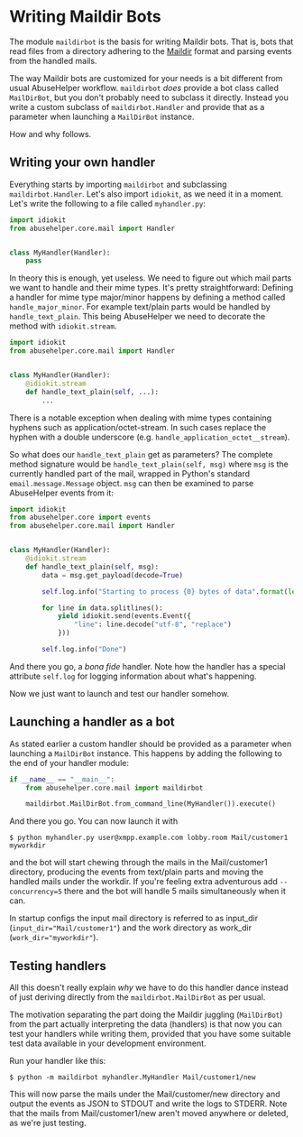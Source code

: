 # Writing Maildir Bots

The module ```maildirbot``` is the basis for writing Maildir bots. That is, bots that read files from a directory adhering to the [Maildir](https://en.wikipedia.org/wiki/Maildir) format and parsing events from the handled mails.

The way Maildir bots are customized for your needs is a bit different from usual AbuseHelper workflow. ```maildirbot``` *does* provide a bot class called ```MailDirBot```, but you don't probably need to subclass it directly. Instead you write a custom subclass of ```maildirbot.Handler``` and provide that as a parameter when launching a ```MailDirBot``` instance.

How and why follows.


## Writing your own handler

Everything starts by importing ```maildirbot``` and subclassing ```maildirbot.Handler```. Let's also import ```idiokit```, as we need it in a moment. Let's write the following to a file called ```myhandler.py```:

```python
import idiokit
from abusehelper.core.mail import Handler


class MyHandler(Handler):
    pass
```

In theory this is enough, yet useless. We need to figure out which mail parts we want to handle and their mime types. It's pretty straightforward: Defining a handler for mime type major/minor happens by defining a method called ```handle_major_minor```. For example text/plain parts would be handled by ```handle_text_plain```. This being AbuseHelper we need to decorate the method with ```idiokit.stream```.

```python
import idiokit
from abusehelper.core.mail import Handler


class MyHandler(Handler):
    @idiokit.stream
    def handle_text_plain(self, ...):
        ...
```

There is a notable exception when dealing with mime types containing hyphens such as application/octet-stream. In such cases replace the hyphen with a double underscore (e.g. ```handle_application_octet__stream```).

So what does our ```handle_text_plain``` get as parameters? The complete method signature would be ```handle_text_plain(self, msg)``` where ```msg``` is the currently handled part of the mail, wrapped in Python's standard ```email.message.Message``` object. ```msg``` can then be examined to parse AbuseHelper events from it:

```python
import idiokit
from abusehelper.core import events
from abusehelper.core.mail import Handler


class MyHandler(Handler):
    @idiokit.stream
    def handle_text_plain(self, msg):
        data = msg.get_payload(decode=True)

        self.log.info("Starting to process {0} bytes of data".format(len(data)))

        for line in data.splitlines():
            yield idiokit.send(events.Event({
                "line": line.decode("utf-8", "replace")
            }))

        self.log.info("Done")
```

And there you go, a *bona fide* handler. Note how the handler has a special attribute ```self.log``` for logging information about what's happening.

Now we just want to launch and test our handler somehow.


## Launching a handler as a bot

As stated earlier a custom handler should be provided as a parameter when launching a ```MailDirBot``` instance. This happens by adding the following to the end of your handler module:

```python
if __name__ == "__main__":
    from abusehelper.core.mail import maildirbot

    maildirbot.MailDirBot.from_command_line(MyHandler()).execute()
```

And there you go. You can now launch it with

```
$ python myhandler.py user@xmpp.example.com lobby.room Mail/customer1 myworkdir
```

and the bot will start chewing through the mails in the Mail/customer1 directory, producing the events from text/plain parts and moving the handled mails under the workdir. If you're feeling extra adventurous add ```--concurrency=5``` there and the bot will handle 5 mails simultaneously when it can.

In startup configs the input mail directory is referred to as input_dir (```input_dir="Mail/customer1"```) and the work directory as work_dir (```work_dir="myworkdir"```).


## Testing handlers

All this doesn't really explain *why* we have to do this handler dance instead of just deriving directly from the ```maildirbot.MailDirBot``` as per usual.

The motivation separating the part doing the Maildir juggling (```MailDirBot```) from the part actually interpreting the data (handlers) is that now you can test your handlers while writing them, provided that you have some suitable test data available in your development environment.

Run your handler like this:

```
$ python -m maildirbot myhandler.MyHandler Mail/customer1/new
```

This will now parse the mails under the Mail/customer/new directory and output the events as JSON to STDOUT and write the logs to STDERR.
Note that the mails from Mail/customer1/new aren't moved anywhere or deleted, as we're just testing.
